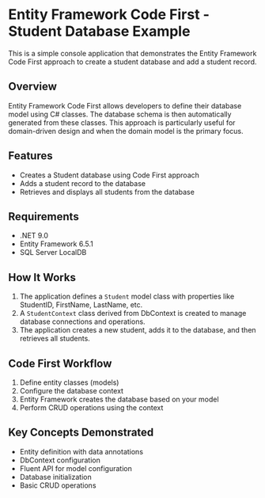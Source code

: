 # Entity Framework Code First - Student Database Example

This is a simple console application that demonstrates the Entity Framework Code First approach to create a student database and add a student record.

## Overview

Entity Framework Code First allows developers to define their database model using C# classes. The database schema is then automatically generated from these classes. This approach is particularly useful for domain-driven design and when the domain model is the primary focus.

## Features

- Creates a Student database using Code First approach
- Adds a student record to the database
- Retrieves and displays all students from the database

## Requirements

- .NET 9.0
- Entity Framework 6.5.1
- SQL Server LocalDB

## How It Works

1. The application defines a `Student` model class with properties like StudentID, FirstName, LastName, etc.
2. A `StudentContext` class derived from DbContext is created to manage database connections and operations.
3. The application creates a new student, adds it to the database, and then retrieves all students.

## Code First Workflow

1. Define entity classes (models)
2. Configure the database context
3. Entity Framework creates the database based on your model
4. Perform CRUD operations using the context

## Key Concepts Demonstrated

- Entity definition with data annotations
- DbContext configuration
- Fluent API for model configuration
- Database initialization
- Basic CRUD operations 